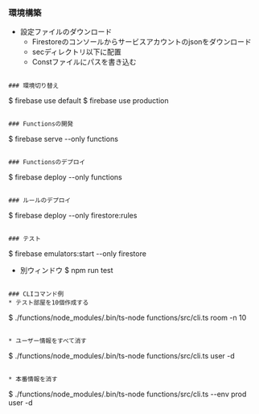 ### 環境構築
* 設定ファイルのダウンロード
    * Firestoreのコンソールからサービスアカウントのjsonをダウンロード
    * secディレクトリ以下に配置
    * Constファイルにパスを書き込む
```

### 環境切り替え
```
$ firebase use default
$ firebase use production
```

### Functionsの開発
```
$ firebase serve --only functions
```

### Functionsのデプロイ
```
$ firebase deploy --only functions
```

### ルールのデプロイ
```
$ firebase deploy --only firestore:rules
```

### テスト
```
$ firebase emulators:start --only firestore

* 別ウィンドウ
$ npm run test
```

### CLIコマンド例
* テスト部屋を10個作成する
```
$ ./functions/node_modules/.bin/ts-node functions/src/cli.ts room -n 10
```

* ユーザー情報をすべて消す
```
$ ./functions/node_modules/.bin/ts-node functions/src/cli.ts user -d
```

* 本番情報を消す
```
$ ./functions/node_modules/.bin/ts-node functions/src/cli.ts --env prod user -d
```
